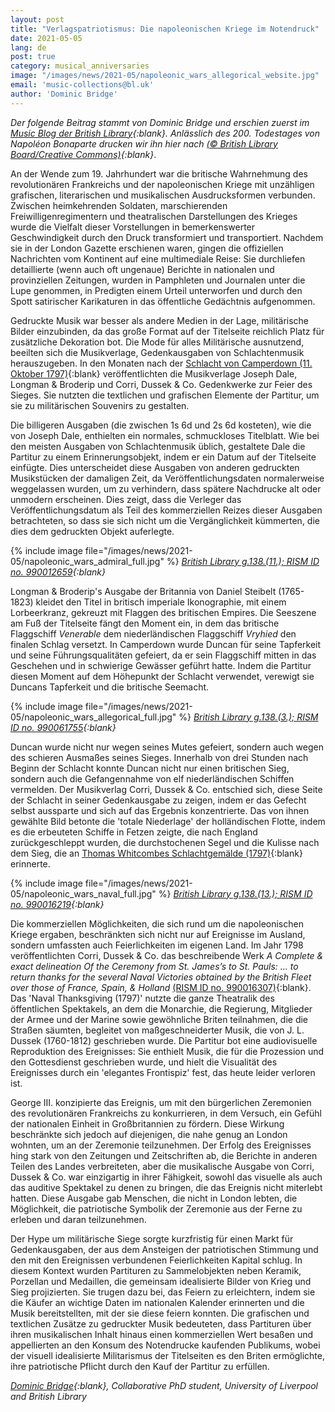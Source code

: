 ```yaml
---
layout: post
title: "Verlagspatriotismus: Die napoleonischen Kriege im Notendruck"
date: 2021-05-05
lang: de
post: true
category: musical_anniversaries
image: "/images/news/2021-05/napoleonic_wars_allegorical_website.jpg"
email: 'music-collections@bl.uk'
author: 'Dominic Bridge'
---
```


_Der folgende Beitrag stammt von Dominic Bridge und erschien zuerst im [Music Blog der British Library](https://blogs.bl.uk/music/2021/03/publishing-patriotism-the-napoleonic-wars-in-musical-print.html){:blank}. Anlässlich des 200. Todestages von Napoléon Bonaparte drucken wir ihn hier nach [(© British Library Board/Creative Commons)](https://blogs.bl.uk/music/about-this-blog.html){:blank}_.

An der Wende zum 19. Jahrhundert war die britische Wahrnehmung des revolutionären Frankreichs und der napoleonischen Kriege mit unzähligen grafischen, literarischen und musikalischen Ausdrucksformen verbunden. Zwischen heimkehrenden Soldaten, marschierenden Freiwilligenregimentern und theatralischen Darstellungen des Krieges wurde die Vielfalt dieser Vorstellungen in bemerkenswerter Geschwindigkeit durch den Druck transformiert und transportiert. Nachdem sie in der London Gazette erschienen waren, gingen die offiziellen Nachrichten vom Kontinent auf eine multimediale Reise: Sie durchliefen detaillierte (wenn auch oft ungenaue) Berichte in nationalen und provinziellen Zeitungen, wurden in Pamphleten und Journalen unter die Lupe genommen, in Predigten einem Urteil unterworfen und durch den Spott satirischer Karikaturen in das öffentliche Gedächtnis aufgenommen.

Gedruckte Musik war besser als andere Medien in der Lage, militärische Bilder einzubinden, da das große Format auf der Titelseite reichlich Platz für zusätzliche Dekoration bot. Die Mode für alles Militärische ausnutzend, beeilten sich die Musikverlage, Gedenkausgaben von Schlachtenmusik herauszugeben. In den Monaten nach der [Schlacht von Camperdown (11. Oktober 1797)](https://collections.rmg.co.uk/collections/objects/11996.html){:blank} veröffentlichten die Musikverlage Joseph Dale, Longman & Broderip und Corri, Dussek & Co. Gedenkwerke zur Feier des Sieges. Sie nutzten die textlichen und grafischen Elemente der Partitur, um sie zu militärischen Souvenirs zu gestalten.

Die billigeren Ausgaben (die zwischen 1s 6d und 2s 6d kosteten), wie die von Joseph Dale, enthielten ein normales, schmuckloses Titelblatt. Wie bei den meisten Ausgaben von Schlachtenmusik üblich, gestaltete Dale die Partitur zu einem Erinnerungsobjekt, indem er ein Datum auf der Titelseite einfügte. Dies unterscheidet diese Ausgaben von anderen gedruckten Musikstücken der damaligen Zeit, da Veröffentlichungsdaten normalerweise weggelassen wurden, um zu verhindern, dass spätere Nachdrucke alt oder unmodern erscheinen. Dies zeigt, dass die Verleger das Veröffentlichungsdatum als Teil des kommerziellen Reizes dieser Ausgaben betrachteten, so dass sie sich nicht um die Vergänglichkeit kümmerten, die dies dem gedruckten Objekt auferlegte.

{% include image file="/images/news/2021-05/napoleonic_wars_admiral_full.jpg" %} 
_[British Library g.138.(11.); RISM ID no. 990012659](https://opac.rism.info/search?id=990012659&View=rism){:blank}_

Longman & Broderip's Ausgabe der Britannia von Daniel Steibelt (1765-1823) kleidet den Titel in britisch imperiale Ikonographie, mit einem Lorbeerkranz, gekreuzt mit Flaggen des britischen Empires. Die Seeszene am Fuß der Titelseite fängt den Moment ein, in dem das britische Flaggschiff _Venerable_ dem niederländischen Flaggschiff _Vryhied_ den finalen Schlag versetzt. In Camperdown wurde Duncan für seine Tapferkeit und seine Führungsqualitäten gefeiert, da er sein Flaggschiff mitten in das Geschehen und in schwierige Gewässer geführt hatte. Indem die Partitur diesen Moment auf dem Höhepunkt der Schlacht verwendet, verewigt sie Duncans Tapferkeit und die britische Seemacht.

{% include image file="/images/news/2021-05/napoleonic_wars_allegorical_full.jpg" %} 
_[British Library g.138.(3.); RISM ID no. 990061755](https://opac.rism.info/search?id=990061755&View=rism){:blank}_

Duncan wurde nicht nur wegen seines Mutes gefeiert, sondern auch wegen des schieren Ausmaßes seines Sieges. Innerhalb von drei Stunden nach Beginn der Schlacht konnte Duncan nicht nur einen britischen Sieg, sondern auch die Gefangennahme von elf niederländischen Schiffen vermelden. Der Musikverlag Corri, Dussek & Co. entschied sich, diese Seite der Schlacht in seiner Gedenkausgabe zu zeigen, indem er das Gefecht selbst aussparte und sich auf das Ergebnis konzentrierte. Das von ihnen gewählte Bild betonte die 'totale Niederlage' der holländischen Flotte, indem es die erbeuteten Schiffe in Fetzen zeigte, die nach England zurückgeschleppt wurden, die durchstochenen Segel und die Kulisse nach dem Sieg, die an [Thomas Whitcombes Schlachtgemälde (1797)](https://artuk.org/discover/artworks/the-battle-of-camperdown-11-october-1797-176023){:blank} erinnerte.

{% include image file="/images/news/2021-05/napoleonic_wars_naval_full.jpg" %} 
_[British Library g.138.(13.); RISM ID no. 990016219](https://opac.rism.info/search?id=990016219&View=rism){:blank}_

Die kommerziellen Möglichkeiten, die sich rund um die napoleonischen Kriege ergaben, beschränkten sich nicht nur auf Ereignisse im Ausland, sondern umfassten auch Feierlichkeiten im eigenen Land. Im Jahr 1798 veröffentlichten Corri, Dussek & Co. das beschreibende Werk _A Complete & exact delineation Of the Ceremony from St. James’s to St. Pauls: … to return thanks for the several Naval Victories obtained by the British Fleet over those of France, Spain, & Holland_ [(RISM ID no. 990016307)](https://opac.rism.info/search?id=990016307&View=rism){:blank}. Das 'Naval Thanksgiving (1797)' nutzte die ganze Theatralik des öffentlichen Spektakels, an dem die Monarchie, die Regierung, Mitglieder der Armee und der Marine sowie gewöhnliche Briten teilnahmen, die die Straßen säumten, begleitet von maßgeschneiderter Musik, die von J. L. Dussek (1760-1812) geschrieben wurde. Die Partitur bot eine audiovisuelle Reproduktion des Ereignisses: Sie enthielt Musik, die für die Prozession und den Gottesdienst geschrieben wurde, und hielt die Visualität des Ereignisses durch ein 'elegantes Frontispiz' fest, das heute leider verloren ist. 

George III. konzipierte das Ereignis, um mit den bürgerlichen Zeremonien des revolutionären Frankreichs zu konkurrieren, in dem Versuch, ein Gefühl der nationalen Einheit in Großbritannien zu fördern. Diese Wirkung beschränkte sich jedoch auf diejenigen, die nahe genug an London wohnten, um an der Zeremonie teilzunehmen. Der Erfolg des Ereignisses hing stark von den Zeitungen und Zeitschriften ab, die Berichte in anderen Teilen des Landes verbreiteten, aber die musikalische Ausgabe von Corri, Dussek & Co. war einzigartig in ihrer Fähigkeit, sowohl das visuelle als auch das auditive Spektakel zu denen zu bringen, die das Ereignis nicht miterlebt hatten. Diese Ausgabe gab Menschen, die nicht in London lebten, die Möglichkeit, die patriotische Symbolik der Zeremonie aus der Ferne zu erleben und daran teilzunehmen.

Der Hype um militärische Siege sorgte kurzfristig für einen Markt für Gedenkausgaben, der aus dem Ansteigen der patriotischen Stimmung und den mit den Ereignissen verbundenen Feierlichkeiten Kapital schlug. In diesem Kontext wurden Partituren zu Sammelobjekten neben Keramik, Porzellan und Medaillen, die gemeinsam idealisierte Bilder von Krieg und Sieg projizierten. Sie trugen dazu bei, das Feiern zu erleichtern, indem sie die Käufer an wichtige Daten im nationalen Kalender erinnerten und die Musik bereitstellten, mit der sie diese feiern konnten. Die grafischen und textlichen Zusätze zu gedruckter Musik bedeuteten, dass Partituren über ihren musikalischen Inhalt hinaus einen kommerziellen Wert besaßen und appellierten an den Konsum des Notendrucke kaufenden Publikums, wobei der visuell idealisierte Militarismus der Titelseiten es den Briten ermöglichte, ihre patriotische Pflicht durch den Kauf der Partitur zu erfüllen.

_[Dominic Bridge](https://www.bl.uk/case-studies/dominic-bridge?_ga=2.204726992.1785481951.1620119322-597382534.1614276540){:blank}, Collaborative PhD student, University of Liverpool and British Library_
